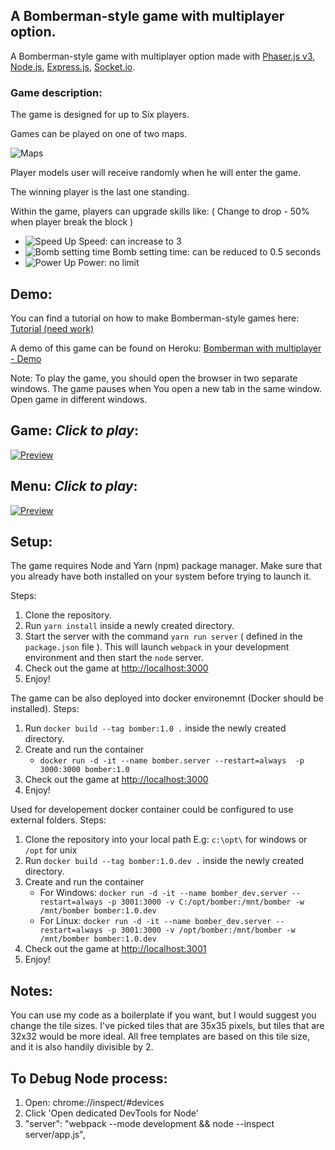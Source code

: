 ## A Bomberman-style game with multiplayer option.

A Bomberman-style game with multiplayer option made with [Phaser.js v3](https://phaser.io/), [Node.js](https://nodejs.org/uk/), [Express.js](http://expressjs.com/), [Socket.io](https://socket.io/).

### Game description:

The game is designed for up to Six players.

Games can be played on one of two maps.

![Maps](https://raw.githubusercontent.com/DmytroVasin/bomber/master/_readme/maps.png)

Player models user will receive randomly when he will enter the game.

The winning player is the last one standing.

Within the game, players can upgrade skills like:
( Change to drop - 50% when player break the block )

* ![Speed Up](https://raw.githubusercontent.com/DmytroVasin/bomber/master/_readme/speed.png) Speed: can increase to 3
* ![Bomb setting time](https://raw.githubusercontent.com/DmytroVasin/bomber/master/_readme/time.png) Bomb setting time: can be reduced to 0.5 seconds
* ![Power Up](https://raw.githubusercontent.com/DmytroVasin/bomber/master/_readme/power.png) Power: no limit

## Demo:
You can find a tutorial on how to make Bomberman-style games here: [Tutorial (need work)](https://github.com/DmytroVasin/bomber/blob/master/tutorial.md)

A demo of this game can be found on Heroku: [Bomberman with multiplayer - Demo](https://bomb-attack.herokuapp.com/)

Note: To play the game, you should open the browser in two separate windows. The game pauses when You open a new tab in the same window. Open game in different windows.

## Game: *Click to play*:
[![Preview](https://raw.githubusercontent.com/DmytroVasin/bomber/master/_readme/menu.png)](https://player.vimeo.com/video/246595375?autoplay=1)

## Menu: *Click to play*:
[![Preview](https://raw.githubusercontent.com/DmytroVasin/bomber/master/_readme/intro.png)](https://player.vimeo.com/video/247095838?autoplay=1)

## Setup:
The game requires Node and Yarn (npm) package manager. Make sure that you already have both installed on your system before trying to launch it.

Steps:
1. Clone the repository.
2. Run `yarn install` inside a newly created directory.
3. Start the server with the command `yarn run server` ( defined in the `package.json` file ). This will launch `webpack` in your development environment and then start the `node` server.
4. Check out the game at [http://localhost:3000](http://localhost:3000)
5. Enjoy!

The game can be also deployed into docker environemnt (Docker should be installed).
Steps:
1. Run `docker build --tag bomber:1.0 .` inside the newly created directory.
2. Create and run the container 
    * `docker run -d -it --name bomber.server --restart=always  -p 3000:3000 bomber:1.0`
3. Check out the game at [http://localhost:3000](http://localhost:3000)
4. Enjoy!

Used for developement docker container could be configured to use external folders.
Steps:
1. Clone the repository into your local path E.g: `c:\opt\` for windows or `/opt` for unix
2. Run `docker build --tag bomber:1.0.dev .` inside the newly created directory.
3. Create and run the container 
    * For Windows: `docker run -d -it --name bomber_dev.server --restart=always -p 3001:3000 -v C:/opt/bomber:/mnt/bomber -w /mnt/bomber bomber:1.0.dev`
    * For Linux: `docker run -d -it --name bomber_dev.server --restart=always -p 3001:3000 -v /opt/bomber:/mnt/bomber -w /mnt/bomber bomber:1.0.dev`
4. Check out the game at [http://localhost:3001](http://localhost:3001)
5. Enjoy!

## Notes:
You can use my code as a boilerplate if you want, but I would suggest you change the tile sizes. I've picked tiles that are 35x35 pixels, but tiles that are 32x32 would be more ideal. All free templates are based on this tile size, and it is also handily divisible by 2.

## To Debug Node process:
1. Open: chrome://inspect/#devices
2. Click 'Open dedicated DevTools for Node'
3. "server": "webpack --mode development && node --inspect server/app.js",
